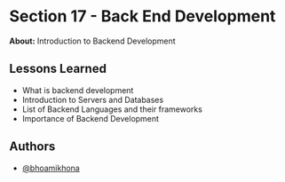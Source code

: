 
# Section 17 - Back End Development

**About:** Introduction to Backend Development
## Lessons Learned
- What is backend development
- Introduction to Servers and Databases
- List of Backend Languages and their frameworks
- Importance of Backend Development

## Authors

- [@bhoamikhona](https://github.com/bhoamikhona)

